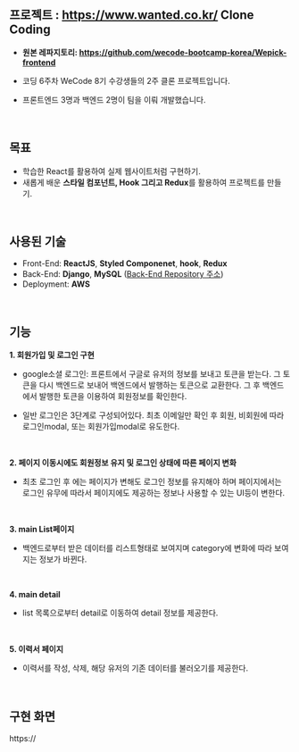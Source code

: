 ## 프로젝트 :  https://www.wanted.co.kr/ Clone Coding

- **원본 레파지토리:  https://github.com/wecode-bootcamp-korea/Wepick-frontend** 

  

- 코딩 6주차 WeCode 8기 수강생들의 2주 클론 프로젝트입니다.

- 프론트엔드 3명과 백엔드 2명이 팀을 이뤄 개발했습니다.

<br>

## 목표

- 학습한 React를 활용하여 실제 웹사이트처럼 구현하기.
- 새롭게 배운 **스타일 컴포넌트, Hook 그리고 Redux**를 활용하여 프로젝트를 만들기.

<br>

## 사용된 기술

- Front-End: **ReactJS**, **Styled Componenet**, **hook**, **Redux**
- Back-End: **Django**, **MySQL** ([Back-End Repository 주소](https://github.com/wecode-bootcamp-korea/aboutteatime-backend))
- Deployment: **AWS**

<br>

## 기능

**1.  회원가입 및 로그인 구현** 
- google소셜 로그인: 
  프론트에서 구글로 유저의 정보를 보내고 토큰을 받는다. 그 토큰을 다시  백엔드로 보내어 백엔드에서 발행하는 토큰으로 교환한다.  그 후 백엔드에서 발행한 토큰을 이용하여 회원정보를 확인한다.

- 일반 로그인은 3단계로 구성되어있다.  최초 이메일만 확인 후 회원, 비회원에 따라 로그인modal, 또는 회원가입modal로 유도한다.

  <br>

**2. 페이지 이동시에도 회원정보 유지 및 로그인 상태에 따른 페이지 변화**
- 최초 로그인 후 에는 페이지가 변해도 로그인 정보를 유지해야 하며 페이지에서는 로그인 유무에 따라서 페이지에도 제공하는 정보나 사용할 수 있는 UI등이 변한다.

  <br>

**3. main List페이지**
- 백엔드로부터 받은 데이터를 리스트형태로 보여지며 category에 변화에 따라 보여지는 정보가 바뀐다.

  <br>

**4. main detail**
- list 목록으로부터 detail로 이동하여 detail 정보를 제공한다.

  <br>

**5. 이력서 페이지**

- 이력서를 작성, 삭제, 해당 유저의 기존 데이터를 불러오기를 제공한다.

<br>

## 구현 화면

https://

